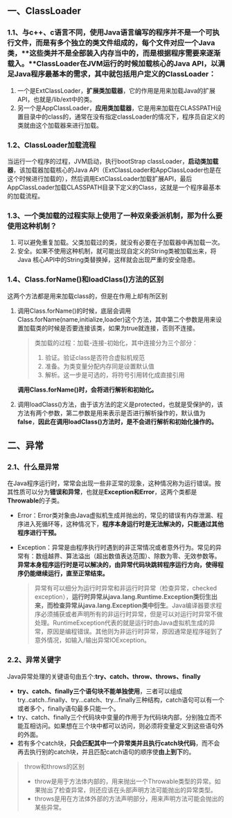## 一、ClassLoader

### 1.1、与c++、c语言不同，使用Java语言编写的程序并不是一个可执行文件，而是有多个独立的类文件组成的，每个文件对应一个Java类，**这些类并不是全部装入内存当中的，而是根据程序需要来逐渐载入。**ClassLoader在JVM运行的时候加载核心的Java API，以满足Java程序最基本的需求，其中就包括用户定义的ClassLoader：

1. 一个是ExtClassLoader，**扩展类加载器**，它的作用是用来加载Java的扩展API，也就是/lib/ext中的类。
2. 另一个是AppClassLoader，**应用类加载器**，它是用来加载在CLASSPATH设置目录中的class的，通常在没有指定classLoader的情况下，程序员自定义的类就由这个加载器来进行加载。

### 1.2、ClassLoader加载流程

当运行一个程序的过程，JVM启动，执行bootStrap classLoader，**启动类加载器**，该加载器加载核心的Java API（ExtClassLoader和AppClassLoader也是在这个时候进行加载的），然后调用ExtClassLoader加载扩展API，最后AppClassLoader加载CLASSPATH目录下定义的Class，这就是一个程序最基本的加载流程。

### 1.3、一个类加载的过程实际上使用了一种双亲委派机制，那为什么要使用这种机制？

1. 可以避免重复加载。父类加载过的类，就没有必要在子加载器中再加载一次。
2. 安全。如果不使用这种机制，就可能出现自定义的String类被加载出来，将Java 核心API中的String类替换掉，这样就会出现严重的安全隐患。

### 1.4、Class.forName()和loadClass()方法的区别

这两个方法都是用来加载class的，但是在作用上却有所区别

1. 调用Class.forName()的时候，底层会调用Class.forName(name,initialize,loader)这个方法，其中第二个参数是用来设置加载类的时候是否要连接该类，如果为true就连接，否则不连接。

   > 类加载的过程：加载-连接-初始化，其中连接分为三个部分：
   >
   > 1. 验证。验证class是否符合虚拟机规范
   > 2. 准备。为类变量分配内存同是设置默认值
   > 3. 解析。这一步是可选的，将符号引用转化成直接引用

   **调用Class.forName()时，会将进行解析和初始化。**

2. 调用loadClass()方法，由于该方法的定义是protected，也就是受保护的，该方法有两个参数，第二参数是用来表示是否进行解析操作的，默认值为**false**，**因此在调用loadClass()方法时，是不会进行解析和初始化操作的。**

## 二、异常

### 2.1、什么是异常

在Java程序运行时，常常会出现一些非正常的现象，这种情况称为运行错误。按其性质可以分为**错误和异常**，也就是**Exception和Error**，这两个类都是**Throwable**的子类。

- Error：Error类对象由Java虚拟机生成并抛出的，常见的错误有内存泄漏、程序进入死循环等，这种情况下，**程序本身运行时是无法解决的，只能通过其他程序进行干预。**

- Exception：异常是由程序执行时遇到的非正常情况或者意外行为。常见的异常有：数组越界、算法溢出（超出数值表达范围）、除数为零、无效参数等。**异常本身程序运行时是可以解决的，由异常代码块跳转程序运行方向，使得程序仍能继续运行，直至正常结束。**

  > 异常有可以细分为运行时异常和非运行时异常（检查异常，checked exception），**运行时异常从java.lang.Runtime.Exception类衍生出来，而检查异常从java.lang.Exception类中衍生**。Java编译器要求程序必须捕获或者声明所有的非运行时异常，但是可以对运行时异常不做处理。RuntimeException代表的就是运行时由Java虚拟机生成的异常，原因是编程错误。其他则为非运行时异常，原因通常是程序碰到了意外情况，如输入/输出异常IOException。

### 2.2、异常关键字

Java异常处理的关键语句由五个:**try、catch、throw、throws、finally**

- **try、catch、finally三个语句块不能单独使用**，三者可以组成try..catch..finally、try...catch、try...finally三种结构，catch语句可以有一个或者多个，finally语句最多只能一个。
- try、catch、finally三个代码块中变量的作用于为代码块内部，分别独立而不能互相访问。如果想在三个块中都可以访问，则必须将变量定义到这些语句外的外面。
- 若有多个catch块，**只会匹配其中一个异常类并且执行catch块代码**，而不会再去执行别的catch块，并且匹配catch语句的顺序使**由上到下**的。

> throw和throws的区别
>
> - throw是用于方法体内部的，用来抛出一个Throwable类型的异常。如果抛出了检查异常，则还应该在头部声明方法可能抛出的异常类型。
> - throws是用在方法体外部的方法声明部分，用来声明方法可能会抛出的某些异常。